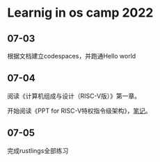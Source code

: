 # Learnig in os camp 2022

## 07-03

根据文档建立codespaces，并跑通Hello world

## 07-04

阅读《计算机组成与设计（RISC-V版）》第一章。

开始阅读《PPT for RISC-V特权指令级架构》，[笔记](./RISC-V/risc-v特权架构.md)。

## 07-05

完成rustlings全部练习